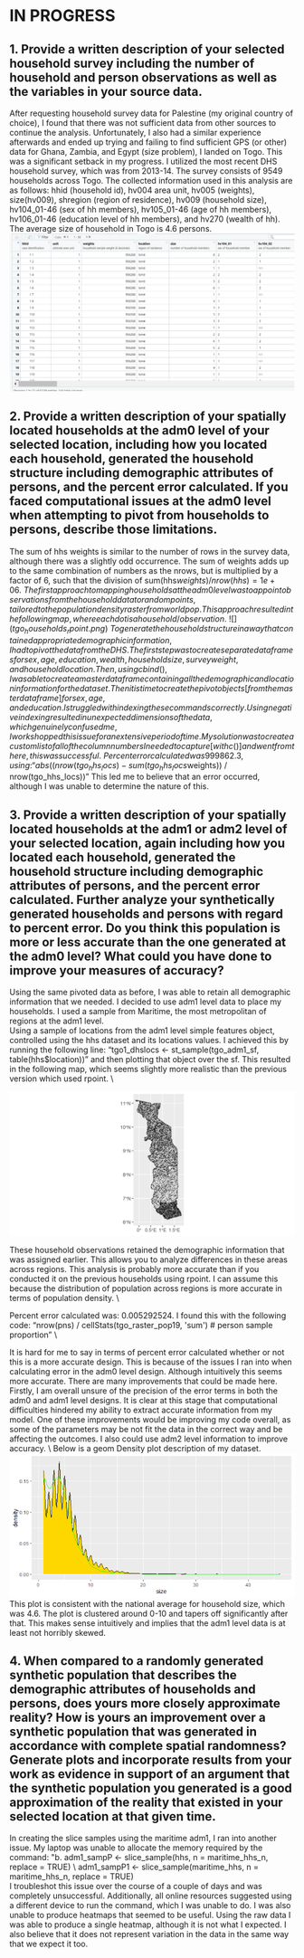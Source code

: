 # IN PROGRESS
## 1. Provide a written description of your selected household survey including the number of household and person observations as well as the variables in your source data.
   After requesting household survey data for Palestine (my original country of choice), I found that there was not sufficient data from other sources to continue the analysis. Unfortunately, I also had a similar experience afterwards and ended up trying and failing to find sufficient GPS (or other) data for Ghana, Zambia, and Egypt (size problem), I landed on Togo. This was a significant setback in my progress. I utilized the most recent DHS household survey, which was from 2013-14. The survey consists of 9549 households across Togo. The collected information used in this analysis are as follows: hhid (household id), hv004 area unit, hv005 (weights), size(hv009), shregion (region of residence), hv009 (household size), hv104_01-46 (sex of hh members), hv105_01-46 (age of hh members), hv106_01-46 (education level of hh members), and hv270 (wealth of hh). The average size of household in Togo is 4.6 persons.
![](Question1.png)
## 2.	Provide a written description of your spatially located households at the adm0 level of your selected location, including how you located each household, generated the household structure including demographic attributes of persons, and the percent error calculated. If you faced computational issues at the adm0 level when attempting to pivot from households to persons, describe those limitations.

   The sum of hhs weights is similar to the number of rows in the survey data, although there was a slightly odd occurrence. The sum of weights adds up to the same combination of numbers as the nrows, but is multiplied by a factor of 6, such that the division of sum(hhs$weights)/nrow(hhs) = 1e+06. \ 
The first approach to mapping households at the adm0 level was to appoint observations from the household data to random points, tailored to the population density raster from worldpop. This approach resulted in the following map, where each dot is a household/observation. \
![](tgo_households_rpoint.png)
\
   To generate the household structure in a way that contained appropriate demographic information, I had to pivot the data from the DHS. The first step was to create separate dataframes for sex, age, education, wealth, household size, survey weight, and household location. Then, using cbind(), I was able to create a master dataframe containing all the demographic and location information for the dataset. Then it is time to create the pivot objects [from the master dataframe] for sex, age, and education. I struggled with indexing these commands correctly. Using negative indexing resulted in unexpected dimensions of the data, which genuinely confused me, I workshopped this issue for an extensive period of time. My solution was to create a custom list of all of the column numbers I needed to capture [with c()] and went from there, this was successful.
\
   Percent error calculated was 999862.3, using: “abs((nrow(tgo_hhs_locs) - sum(tgo_hhs_locs$weights)) / nrow(tgo_hhs_locs))” This led me to believe that an error occurred, although I was unable to determine the nature of this. 

## 3.	Provide a written description of your spatially located households at the adm1 or adm2 level of your selected location, again including how you located each household, generated the household structure including demographic attributes of persons, and the percent error calculated. Further analyze your synthetically generated households and persons with regard to percent error. Do you think this population is more or less accurate than the one generated at the adm0 level? What could you have done to improve your measures of accuracy?

   Using the same pivoted data as before, I was able to retain all demographic information that we needed. I decided to use adm1 level data to place my households. I used a sample from Maritime, the most metropolitan of regions at the adm1 level. \
   Using a sample of locations from the adm1 level simple features object, controlled using the hhs dataset and its locations values. I achieved this by running the following line: “tgo1_dhslocs <- st_sample(tgo_adm1_sf, table(hhs$location))” and then plotting that object over the sf. This resulted in the following map, which seems slightly more realistic than the previous version which used rpoint. \

![](tgo_households_adm1.png)

   These household observations retained the demographic information that was assigned earlier. This allows you to analyze differences in these areas across regions. This analysis is probably more accurate than if you conducted it on the previous households using rpoint. I can assume this because the distribution of population across regions is more accurate in terms of population density. \

   Percent error calculated was: 0.005292524. I found this with the following code: “nrow(pns) / cellStats(tgo_raster_pop19, 'sum') # person sample proportion” \
   
   It is hard for me to say in terms of percent error calculated whether or not this is a more accurate design. This is because of the issues I ran into when calculating error in the adm0 level design. Although intuitively this seems more accurate. There are many improvements that could be made here. Firstly, I am overall unsure of the precision of the error terms in both the adm0 and adm1 level designs. It is clear at this stage that computational difficulties hindered my ability to extract accurate information from my model. One of these improvements would be improving my code overall, as some of the parameters may be not fit the data in the correct way and be affecting the outcomes. I also could use adm2 level information to improve accuracy. \ Below is a geom Density plot description of my dataset.
![](DensityPlot.png)
   This plot is consistent with the national average for household size, which was 4.6. The plot is clustered around 0-10 and tapers off significantly after that. This makes sense intuitively and implies that the adm1 level data is at least not horribly skewed.
   
## 4. When compared to a randomly generated synthetic population that describes the demographic attributes of households and persons, does yours more closely approximate reality? How is yours an improvement over a synthetic population that was generated in accordance with complete spatial randomness? Generate plots and incorporate results from your work as evidence in support of an argument that the synthetic population you generated is a good approximation of the reality that existed in your selected location at that given time.

In creating the slice samples using the maritime adm1, I ran into another issue. My laptop was unable to allocate the memory required by the command: "b.	adm1_sampP <- slice_sample(hhs, n = maritime_hhs_n, replace = TRUE) \ 
adm1_sampP1 <- slice_sample(maritime_hhs, n = maritime_hhs_n, replace = TRUE) \
I troubleshot this issue over the course of a couple of days and was completely unsuccessful. Additionally, all online resources suggested using a different device to run the command, which I was unable to do.
I was also unable to produce heatmaps that seemed to be useful. Using the raw data I was able to produce a single heatmap, although it is not what I expected. I also believe that it does not represent variation in the data in the same way that we expect it too. 

